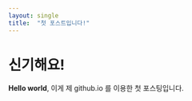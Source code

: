 ```yaml
---
layout: single
title:  "첫 포스트입니다!"
---
```


# 신기해요!

**Hello world**, 이게 제 github.io 를 이용한 첫 포스팅입니다.
